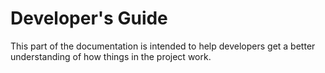 # Developer's Guide

This part of the documentation is intended to help developers get a better understanding of how things in the project work.
